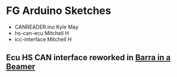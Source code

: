 # FG Arduino Sketches  
 - CANREADER.ino Kyle May
 - hs-can-ecu Mitchell H
 - icc-interface Mitchell H  
  
## Ecu HS CAN interface reworked in [Barra in a Beamer](https://github.com/jakka351/barra-in-a-beamer)
 

